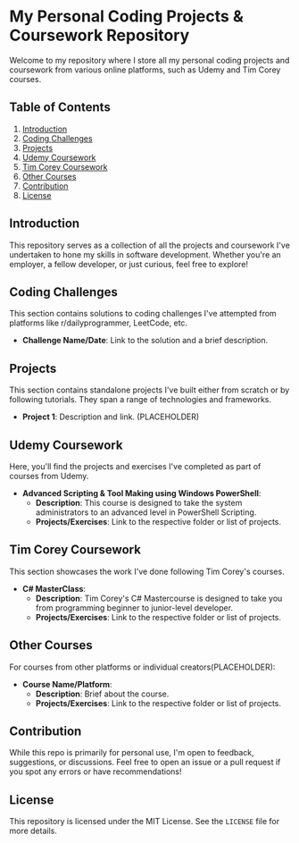 # My Personal Coding Projects & Coursework Repository

Welcome to my repository where I store all my personal coding projects and coursework from various online platforms, such as Udemy and Tim Corey courses.

## Table of Contents

1. [Introduction](#introduction)
2. [Coding Challenges](#coding-challenges)
3. [Projects](#projects)
4. [Udemy Coursework](#udemy-coursework)
5. [Tim Corey Coursework](#tim-corey-coursework)
6. [Other Courses](#other-courses)
7. [Contribution](#contribution)
8. [License](#license)

## Introduction

This repository serves as a collection of all the projects and coursework I've undertaken to hone my skills in software development. Whether you're an employer, a fellow developer, or just curious, feel free to explore!

## Coding Challenges

This section contains solutions to coding challenges I've attempted from platforms like r/dailyprogrammer, LeetCode, etc.

- **Challenge Name/Date**: Link to the solution and a brief description.

## Projects

This section contains standalone projects I've built either from scratch or by following tutorials. They span a range of technologies and frameworks.

- **Project 1**: Description and link. (PLACEHOLDER)


## Udemy Coursework

Here, you'll find the projects and exercises I've completed as part of courses from Udemy.

- **Advanced Scripting & Tool Making using Windows PowerShell**: 
  - **Description**: This course is designed to take the system administrators to an advanced level in PowerShell Scripting. 
  - **Projects/Exercises**: Link to the respective folder or list of projects.
  

## Tim Corey Coursework

This section showcases the work I've done following Tim Corey's courses.

- **C# MasterClass**: 
  - **Description**: Tim Corey's C# Mastercourse is designed to take you from programming beginner to junior-level developer.
  - **Projects/Exercises**: Link to the respective folder or list of projects.


## Other Courses

For courses from other platforms or individual creators(PLACEHOLDER):

- **Course Name/Platform**:
  - **Description**: Brief about the course.
  - **Projects/Exercises**: Link to the respective folder or list of projects.



## Contribution

While this repo is primarily for personal use, I'm open to feedback, suggestions, or discussions. Feel free to open an issue or a pull request if you spot any errors or have recommendations!

## License

This repository is licensed under the MIT License. See the `LICENSE` file for more details.
